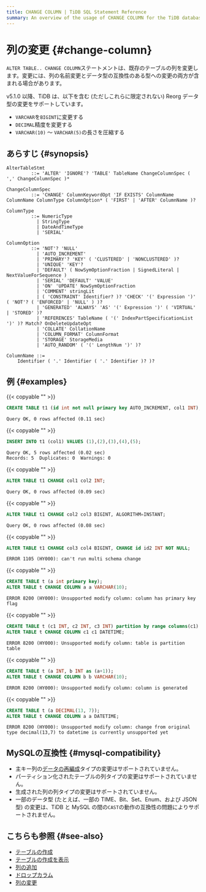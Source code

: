 ```yaml
---
title: CHANGE COLUMN | TiDB SQL Statement Reference
summary: An overview of the usage of CHANGE COLUMN for the TiDB database.
---
```


# 列の変更 {#change-column}

`ALTER TABLE.. CHANGE COLUMN`ステートメントは、既存のテーブルの列を変更します。変更には、列の名前変更とデータ型の互換性のある型への変更の両方が含まれる場合があります。

v5.1.0 以降、TiDB は、以下を含む (ただしこれらに限定されない) Reorg データ型の変更をサポートしています。

-   `VARCHAR`を`BIGINT`に変更する
-   `DECIMAL`精度を変更する
-   `VARCHAR(10)` ～ `VARCHAR(5)`の長さを圧縮する

## あらすじ {#synopsis}

```ebnf+diagram
AlterTableStmt
         ::= 'ALTER' 'IGNORE'? 'TABLE' TableName ChangeColumnSpec ( ',' ChangeColumnSpec )*

ChangeColumnSpec
         ::= 'CHANGE' ColumnKeywordOpt 'IF EXISTS' ColumnName ColumnName ColumnType ColumnOption* ( 'FIRST' | 'AFTER' ColumnName )?

ColumnType
         ::= NumericType
           | StringType
           | DateAndTimeType
           | 'SERIAL'

ColumnOption
         ::= 'NOT'? 'NULL'
           | 'AUTO_INCREMENT'
           | 'PRIMARY'? 'KEY' ( 'CLUSTERED' | 'NONCLUSTERED' )?
           | 'UNIQUE' 'KEY'?
           | 'DEFAULT' ( NowSymOptionFraction | SignedLiteral | NextValueForSequence )
           | 'SERIAL' 'DEFAULT' 'VALUE'
           | 'ON' 'UPDATE' NowSymOptionFraction
           | 'COMMENT' stringLit
           | ( 'CONSTRAINT' Identifier? )? 'CHECK' '(' Expression ')' ( 'NOT'? ( 'ENFORCED' | 'NULL' ) )?
           | 'GENERATED' 'ALWAYS' 'AS' '(' Expression ')' ( 'VIRTUAL' | 'STORED' )?
           | 'REFERENCES' TableName ( '(' IndexPartSpecificationList ')' )? Match? OnDeleteUpdateOpt
           | 'COLLATE' CollationName
           | 'COLUMN_FORMAT' ColumnFormat
           | 'STORAGE' StorageMedia
           | 'AUTO_RANDOM' ( '(' LengthNum ')' )?

ColumnName ::=
    Identifier ( '.' Identifier ( '.' Identifier )? )?
```

## 例 {#examples}

{{< copyable "" >}}

```sql
CREATE TABLE t1 (id int not null primary key AUTO_INCREMENT, col1 INT);
```

```
Query OK, 0 rows affected (0.11 sec)
```

{{< copyable "" >}}

```sql
INSERT INTO t1 (col1) VALUES (1),(2),(3),(4),(5);
```

```
Query OK, 5 rows affected (0.02 sec)
Records: 5  Duplicates: 0  Warnings: 0
```

{{< copyable "" >}}

```sql
ALTER TABLE t1 CHANGE col1 col2 INT;
```

```
Query OK, 0 rows affected (0.09 sec)
```

{{< copyable "" >}}

```sql
ALTER TABLE t1 CHANGE col2 col3 BIGINT, ALGORITHM=INSTANT;
```

```
Query OK, 0 rows affected (0.08 sec)
```

{{< copyable "" >}}

```sql
ALTER TABLE t1 CHANGE col3 col4 BIGINT, CHANGE id id2 INT NOT NULL;
```

```
ERROR 1105 (HY000): can't run multi schema change
```

{{< copyable "" >}}

```sql
CREATE TABLE t (a int primary key);
ALTER TABLE t CHANGE COLUMN a a VARCHAR(10);
```

```
ERROR 8200 (HY000): Unsupported modify column: column has primary key flag
```

{{< copyable "" >}}

```sql
CREATE TABLE t (c1 INT, c2 INT, c3 INT) partition by range columns(c1) ( partition p0 values less than (10), partition p1 values less than (maxvalue));
ALTER TABLE t CHANGE COLUMN c1 c1 DATETIME;
```

```
ERROR 8200 (HY000): Unsupported modify column: table is partition table
```

{{< copyable "" >}}

```sql
CREATE TABLE t (a INT, b INT as (a+1));
ALTER TABLE t CHANGE COLUMN b b VARCHAR(10);
```

```
ERROR 8200 (HY000): Unsupported modify column: column is generated
```

{{< copyable "" >}}

```sql
CREATE TABLE t (a DECIMAL(13, 7));
ALTER TABLE t CHANGE COLUMN a a DATETIME;
```

```
ERROR 8200 (HY000): Unsupported modify column: change from original type decimal(13,7) to datetime is currently unsupported yet
```

## MySQLの互換性 {#mysql-compatibility}

-   主キー列の[<a href="/sql-statements/sql-statement-modify-column.md#reorg-data-change">データの再編成</a>](/sql-statements/sql-statement-modify-column.md#reorg-data-change)タイプの変更はサポートされていません。
-   パーティション化されたテーブルの列タイプの変更はサポートされていません。
-   生成された列の列タイプの変更はサポートされていません。
-   一部のデータ型 (たとえば、一部の TIME、Bit、Set、Enum、および JSON 型) の変更は、TiDB と MySQL の間の`CAST`の動作の互換性の問題によりサポートされません。

## こちらも参照 {#see-also}

-   [<a href="/sql-statements/sql-statement-create-table.md">テーブルの作成</a>](/sql-statements/sql-statement-create-table.md)
-   [<a href="/sql-statements/sql-statement-show-create-table.md">テーブルの作成を表示</a>](/sql-statements/sql-statement-show-create-table.md)
-   [<a href="/sql-statements/sql-statement-add-column.md">列の追加</a>](/sql-statements/sql-statement-add-column.md)
-   [<a href="/sql-statements/sql-statement-drop-column.md">ドロップカラム</a>](/sql-statements/sql-statement-drop-column.md)
-   [<a href="/sql-statements/sql-statement-modify-column.md">列の変更</a>](/sql-statements/sql-statement-modify-column.md)
